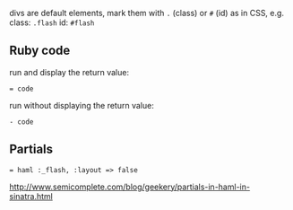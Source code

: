 
divs are default elements, mark them with `.` (class) or `#` (id) as in CSS, e.g.
class: `.flash`
id: `#flash`

## Ruby code

run and display the return value:
```
= code
```

run without displaying the return value:
```
- code
```

## Partials

```
= haml :_flash, :layout => false
```

http://www.semicomplete.com/blog/geekery/partials-in-haml-in-sinatra.html
